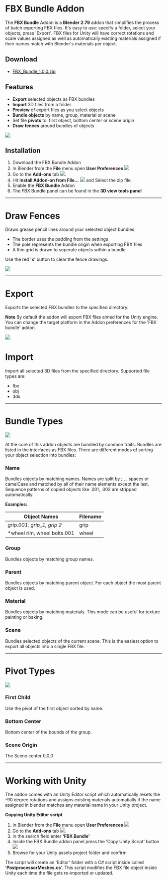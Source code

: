 # FBX Bundle Addon #

The **FBX Bundle** Addon is a **Blender 2.79** addon that simplifies the process of batch exporting FBX files. It's easy to use: specify a folder, select your objects, press 'Export'. FBX files for Unity will have correct rotations and scale values assigned as well as automatically existing materials assigned if their names match with Blender's materials per object.

## Download ##

* [FBX_Bundle_1.0.0.zip](http://renderhjs.net/blender/fbx_bundle/FBX_Bundle_1.0.0.zip)


## Features ##

* **Export** selected objects as FBX bundles
* **Import** 3D files from a folder
* **Preview** of export files as you select objects
* **Bundle objects** by name, group, material or scene
* Set file **pivots** to: first object, bottom center or scene origin
* **Draw fences** around bundles of objects


![](http://renderhjs.net/blender/fbx_bundle/overview.gif)


## Installation ##

1. Download the FBX Bundle Addon
2. In Blender from the **File** menu open **User Preferences** ![](http://renderhjs.net/textools/blender/img/installation_open_preferences.png) 
3. Go to the **Add-ons** tab ![](http://renderhjs.net/textools/blender/img/installation_addons.png).
4. Hit **Install Addon-on from File...** ![](http://renderhjs.net/textools/blender/img/installation_install_addon_from_file.png) and Select the zip file.
5. Enable the **FBX Bundle** Addon
6. The FBX Bundle panel can be found in the **3D view tools panel**


---

# Draw Fences #
Draws grease pencil lines around your selected object bundles.

* The border uses the padding from the settings
* The pole represents the bundle origin when exporting FBX files
* A thin grid is drawn to seperate objects within a bundle

Use the red '**x**' button to clear the fence drawings.

![](https://farm1.staticflickr.com/866/40806993094_dc2d16dbac_o.png)


---

# Export #
Exports the selected FBX bundles to the specified directory.

**Note** By default the addon will export FBX files aimed for the Unity engine. You can change the target platform in the Addon preferences for the 'FBX bundle' addon

![](https://farm1.staticflickr.com/904/41479052362_55f7c14f90_o.gif)


# Import #
Import all selected 3D files from the specified directory. Supported file types are:

* fbx
* obj
* 3ds



---

# Bundle Types #

![](https://farm1.staticflickr.com/807/40626971555_77035ddd60_o.png)

At the core of this addon objects are bundled by common traits. Bundles are listed in the interfaces as FBX files. There are different modes of sorting your object selection into bundles:

### Name ###
Bundles objects by matching names. Names are split by ; , . spaces or camelCase and matched by all of their name elements except the last. Sequence patterns of copied objects like .001, .002 are stripped automatically.

**Examples:**

**Object Names** | **Filename**
--- | ---
*grip.001, grip_1, grip 2* | grip
*wheel rim, wheel bolts.001 | wheel

### Group ###
Bundles objects by matching group names.

### Parent ###
Bundles objects by matching parent object. For each object the most parent object is used.

### Material ###
Bundles objects by matching materials. This mode can be useful for texture painting or baking.

### Scene ###
Bundles selected objects of the current scene. This is the easiest option to export all objects into a single FBX file.


---

# Pivot Types #

![](https://farm1.staticflickr.com/826/39711247600_eed039c5d7_o.png)

### First Child ###
Use the pivot of the first object sorted by name.
### Bottom Center ###
Bottom center of the bounds of the group.
### Scene Origin ###
The Scene center 0,0,0


---

# Working with Unity #

The addon comes with an Unity Editor script which automatically resets the -90 degree rotations and assigns existing materials automatially if the name assigned in blender matches any material name in your Unity project.

**Copying Unity Editor script**

1. In Blender from the **File** menu open **User Preferences** ![](http://renderhjs.net/textools/blender/img/installation_open_preferences.png) 
2. Go to the **Add-ons** tab ![](http://renderhjs.net/textools/blender/img/installation_addons.png).
3. In the search field enter **'FBX Bundle'**
4. Inside the FBX Bundle addon panel press the 'Copy Unity Script' button 
![](https://farm1.staticflickr.com/826/39710256050_2c1a6b407c_o.png)
5. Browse for your Unity assets project folder and confirm

The script will create an 'Editor' folder with a C# script inside called '**PostprocessorMeshes.cs**'. This script modifies the FBX file object inside Unity each time the file gets re-imported or updated.

